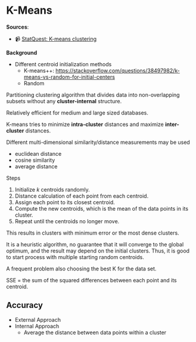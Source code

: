 # K-Means
**Sources**:
- 📹 [StatQuest: K-means clustering](https://www.youtube.com/watch?v=4b5d3muPQmA)

**Background**
- Different centroid initialization methods
	- K-means++: https://stackoverflow.com/questions/38497982/k-means-vs-random-for-initial-centers
	- Random

Partitioning clustering algorithm that divides data into non-overlapping subsets without any **cluster-internal** structure.

Relatively efficient for medium and large sized databases. 

K-means tries to minimize **intra-cluster** distances and maximize **inter-cluster** distances.

Different multi-dimensional similarity/distance measurements may be used
- euclidean distance
- cosine similarity
- average distance

Steps
1. Initialize $k$ centroids randomly.
2. Distance calculation of each point from each centroid. 
3. Assign each point to its closest centroid.
4. Compute the new centroids, which is the mean of the data points in its cluster.
5. Repeat until the centroids no longer move.

This results in clusters with minimum error or the most dense clusters.

It is a heuristic algorithm, no guarantee that it will converge to the global optimum, and the result may depend on the initial clusters. Thus, it is good to start process with multiple starting random centroids.

A frequent problem also choosing the best K for the data set.

SSE = the sum of the squared differences between each point and its centroid.

## Accuracy
- External Approach
- Internal Approach
	- Average the distance between data points within a cluster

